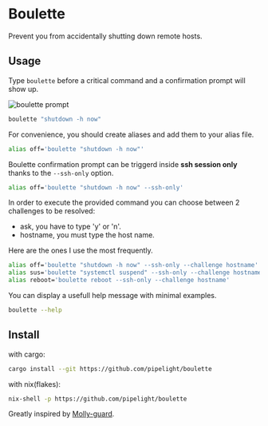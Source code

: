 # Boulette

Prevent you from accidentally shutting down remote hosts.

## Usage

Type `boulette` before a critical command and a confirmation prompt will show up.

![boulette prompt](https://github.com/pipelight/boulette/blob/main/public/images/boulette_hostname_challenge.png)

```sh
boulette "shutdown -h now"
```

For convenience, you should create aliases and add them to your alias file.

```sh
alias off='boulette "shutdown -h now"'
```

Boulette confirmation prompt can be triggerd inside **ssh session only** thanks to the `--ssh-only` option.

```sh
alias off='boulette "shutdown -h now" --ssh-only'
```

In order to execute the provided command you can choose between 2 challenges to be resolved:

- ask, you have to type 'y' or 'n'.
- hostname, you must type the host name.

Here are the ones I use the most frequently.

```sh
alias off='boulette "shutdown -h now" --ssh-only --challenge hostname'
alias sus='boulette "systemctl suspend" --ssh-only --challenge hostname'
alias reboot='boulette reboot --ssh-only --challenge hostname'
```

You can display a usefull help message with minimal examples.

```sh
boulette --help
```

## Install

with cargo:

```sh
cargo install --git https://github.com/pipelight/boulette

```

with nix(flakes):

```sh
nix-shell -p https://github.com/pipelight/boulette

```

Greatly inspired by [Molly-guard](https://salsa.debian.org/debian/molly-guard).
